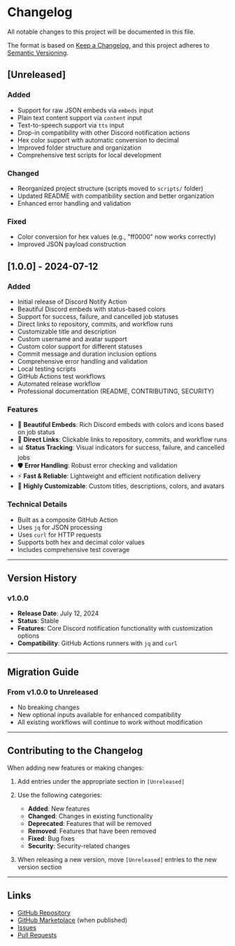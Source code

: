 # Changelog

All notable changes to this project will be documented in this file.

The format is based on [Keep a Changelog](https://keepachangelog.com/en/1.0.0/),
and this project adheres to [Semantic Versioning](https://semver.org/spec/v2.0.0.html).

## [Unreleased]

### Added
- Support for raw JSON embeds via `embeds` input
- Plain text content support via `content` input
- Text-to-speech support via `tts` input
- Drop-in compatibility with other Discord notification actions
- Hex color support with automatic conversion to decimal
- Improved folder structure and organization
- Comprehensive test scripts for local development

### Changed
- Reorganized project structure (scripts moved to `scripts/` folder)
- Updated README with compatibility section and better organization
- Enhanced error handling and validation

### Fixed
- Color conversion for hex values (e.g., "ff0000" now works correctly)
- Improved JSON payload construction

## [1.0.0] - 2024-07-12

### Added
- Initial release of Discord Notify Action
- Beautiful Discord embeds with status-based colors
- Support for success, failure, and cancelled job statuses
- Direct links to repository, commits, and workflow runs
- Customizable title and description
- Custom username and avatar support
- Custom color support for different statuses
- Commit message and duration inclusion options
- Comprehensive error handling and validation
- Local testing scripts
- GitHub Actions test workflows
- Automated release workflow
- Professional documentation (README, CONTRIBUTING, SECURITY)

### Features
- 🎨 **Beautiful Embeds**: Rich Discord embeds with colors and icons based on job status
- 🔗 **Direct Links**: Clickable links to repository, commits, and workflow runs
- 📊 **Status Tracking**: Visual indicators for success, failure, and cancelled jobs
- 🛡️ **Error Handling**: Robust error checking and validation
- ⚡ **Fast & Reliable**: Lightweight and efficient notification delivery
- 🎨 **Highly Customizable**: Custom titles, descriptions, colors, and avatars

### Technical Details
- Built as a composite GitHub Action
- Uses `jq` for JSON processing
- Uses `curl` for HTTP requests
- Supports both hex and decimal color values
- Includes comprehensive test coverage

---

## Version History

### v1.0.0
- **Release Date**: July 12, 2024
- **Status**: Stable
- **Features**: Core Discord notification functionality with customization options
- **Compatibility**: GitHub Actions runners with `jq` and `curl`

---

## Migration Guide

### From v1.0.0 to Unreleased
- No breaking changes
- New optional inputs available for enhanced compatibility
- All existing workflows will continue to work without modification

---

## Contributing to the Changelog

When adding new features or making changes:

1. Add entries under the appropriate section in `[Unreleased]`
2. Use the following categories:
   - **Added**: New features
   - **Changed**: Changes in existing functionality
   - **Deprecated**: Features that will be removed
   - **Removed**: Features that have been removed
   - **Fixed**: Bug fixes
   - **Security**: Security-related changes

3. When releasing a new version, move `[Unreleased]` entries to the new version section

---

## Links

- [GitHub Repository](https://github.com/Devlander-Software/discord-notify-action)
- [GitHub Marketplace](https://github.com/marketplace) (when published)
- [Issues](https://github.com/Devlander-Software/discord-notify-action/issues)
- [Pull Requests](https://github.com/Devlander-Software/discord-notify-action/pulls) 
